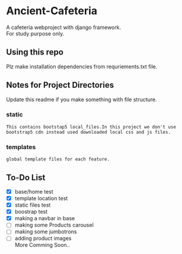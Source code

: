 # Ancient-Cafeteria
 A cafeteria webproject with django framework.<br>
For study purpose only.<br>
## Using this repo
 Plz make installation dependencies from requriements.txt file.
## Notes for Project Directories
 Update this readme if you make something with file structure.
### static
    This contains bootstap5 local_files.In this project we don't use bootstrap5 cdn instead used downloaded local css and js files.
### templates
    global template files for each feature.
## To-Do List

- [x] base/home test
- [x] template location test
- [x] static files test
- [x] boostrap test
- [x] making a navbar in base
- [ ] making some Products carousel
- [ ] making some jumbotrons
- [ ] adding product images
  <br>
  More Comming Soon..